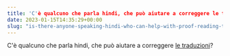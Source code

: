 ```yaml
---
title: 'C'è qualcuno che parla hindi, che può aiutare a correggere le traduzioni?'
date: 2023-01-15T14:35:29+00:00
slug: "is-there-anyone-speaking-hindi-who-can-help-with-proof-reading-the-translations"
---
```


C'è qualcuno che parla hindi, che può aiutare a correggere [le traduzioni](https://github.com/organicmaps/organicmaps/pull/4266/)?